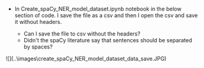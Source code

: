 <ul><li> In Create_spaCy_NER_model_dataset.ipynb notebook in the below section of code.  I save the file as a csv and then I open the csv and save it without headers.</li>
<ul><li>Can I save the file to csv without the headers?</li>
    <li>Didn't the spaCy literature say that sentences should be separated by spaces?</li></ul></ul>
![](..\images\create_spaCy_NER_model_dataset_data_save.JPG)
